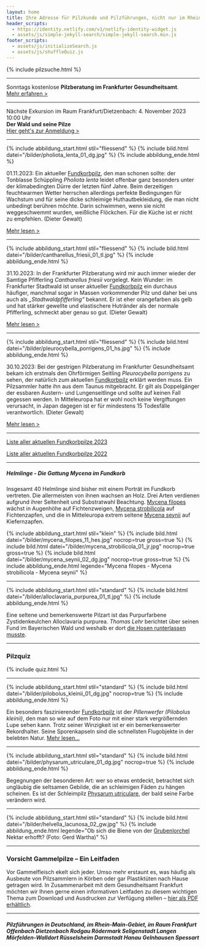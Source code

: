 ```yaml
---
layout: home
title: Ihre Adresse für Pilzkunde und Pilzführungen, nicht nur im Rhein-Main-Gebiet
header_scripts:
  - https://identity.netlify.com/v1/netlify-identity-widget.js
  - assets/js/simple-jekyll-search/simple-jekyll-search.min.js
footer_scripts:
  - assets/js/initializeSearch.js
  - assets/js/shuffleQuiz.js
---
```

{% include pilzsuche.html %}

- - -

Sonntags kostenlose **Pilzberatung im Frankfurter Gesundheitsamt**.\
[Mehr erfahren >](/termine)

- - -

Nächste Exkursion im Raum Frankfurt/Dietzenbach: 4. November 2023 10:00 Uhr\
**Der Wald und seine Pilze**\
[Hier geht's zur Anmeldung >](/termine)

- - -

{% include abbildung_start.html stil="fliessend" %}
{% include bild.html datei="/bilder/pholiota_lenta_01_dg.jpg" %}
{% include abbildung_ende.html %}

01.11.2023: Ein aktueller [Fundkorbpilz](AA "Glossar-"), den man schonen sollte: der Tonblasse Schüppling *Pholiota lenta* leidet offenbar ganz besonders unter der klimabedingten Dürre der letzten fünf Jahre. Beim derzeitigen feuchtwarmen Wetter herrschen allerdings perfekte Bedingungen für Wachstum und für seine dicke schleimige Huthautbekleidung, die man nicht unbedingt berühren möchte. Darin schwimmen, wenn sie nicht weggeschwemmt wurden, weißliche Flöckchen. Für die Küche ist er nicht zu empfehlen. (Dieter Gewalt)

[Mehr lesen >](/pilze/pholiota-lenta-tonblasser-schüppling)

<div style="clear:  both"></div>

- - -

{% include abbildung_start.html stil="fliessend" %}
{% include bild.html datei="/bilder/cantharellus_friesii_01_tl.jpg" %}
{% include abbildung_ende.html %}

31.10.2023: In der Frankfurter Pilzberatung wird mir auch immer wieder der Samtige Pfifferling *Cantharellus friesii* vorgelegt. Kein Wunder: im Frankfurter Stadtwald ist unser aktueller [Fundkorbpilz](AA "Glossar-") ein durchaus häufiger, manchmal sogar in Massen vorkommender Pilz und daher bei uns auch als *„Stadtwaldpfifferling“* bekannt. Er ist eher orangefarben als gelb und hat stärker gewellte und elastischere Hutränder als der normale Pfifferling, schmeckt aber genau so gut. (Dieter Gewalt)

[Mehr lesen >](/pilze/cantharellus-friesii-samtiger-pfifferling)

<div style="clear:  both"></div>

- - -

{% include abbildung_start.html stil="fliessend" %}
{% include bild.html datei="/bilder/pleurocybella_porrigens_01_hs.jpg" %}
{% include abbildung_ende.html %}

30.10.2023: Bei der gestrigen Pilzberatung im Frankfurter Gesundheitsamt bekam ich erstmals den Ohrförmigen Seitling *Pleurocybella porrigens* zu sehen, der natürlich zum aktuellen [Fundkorbpilz](AA "Glossar-") erklärt werden muss. Ein Pilzsammler hatte ihn aus dem Taunus mitgebracht. Er gilt als Doppelgänger der essbaren Austern- und Lungenseitlinge und sollte auf keinen Fall gegessen werden.  In Mitteleuropa hat er wohl noch keine Vergiftungen verursacht, in Japan dagegen ist er für mindestens 15 Todesfälle verantwortlich. (Dieter Gewalt)

[Mehr lesen >](/pilze/pleurocybella-porrigens-ohrförmiger-seitling)

<div style="clear:  both"></div>

- - -

[Liste aller aktuellen Fundkorbpilze 2023](/artikel/liste-aller-aktuellen-fundkorbpilze-2023.html)

[Liste aller aktuellen Fundkorbpilze 2022](/artikel/liste-aller-aktuellen-fundkorbpilze-2022.html)

- - -

##### Helmlinge - Die Gattung *Mycena* im Fundkorb

Insgesamt 40 Helmlinge sind bisher mit einem Porträt im Fundkorb vertreten. Die allermeisten von ihnen wachsen an Holz. Drei Arten verdienen aufgrund ihrer Seltenheit und Substratwahl Beachtung. [Mycena filopes](/pilze/mycena-filopes-zerbrechlicher-fadenhelmling) wächst in Augenhöhe auf Fichtenzweigen, [Mycena strobilicola](/pilze/mycena-strobilicola-fichtenzapfenhelmling) auf Fichtenzapfen, und die in Mitteleuropa extrem seltene [Mycena seynii](/pilze/mycena-seynii-mediterraner-kiefernzapfenhelmling) auf Kiefernzapfen.

{% include abbildung_start.html stil="klein" %}
{% include bild.html datei="/bilder/mycena_filopes_11_hes.jpg" nocrop=true gross=true %}
{% include bild.html datei="/bilder/mycena_strobilicola_01_jr.jpg" nocrop=true gross=true %}
{% include bild.html datei="/bilder/mycena_seynii_02_dg.jpg" nocrop=true gross=true %}
{% include abbildung_ende.html legende="Mycena filopes - Mycena strobilicola - Mycena seynii" %}

- - -

{% include abbildung_start.html stil="standard" %}
{% include bild.html datei="/bilder/alloclavaria_purpurea_01_tl.jpg" %}
{% include abbildung_ende.html %}

Eine seltene und bemerkenswerte Pilzart ist das Purpurfarbene Zystidenkeulchen Alloclavaria purpurea. *Thomas Lehr* berichtet über seinen Fund im Bayerischen Wald und weshalb er dort [die Hosen runterlassen musste](/pilze/alloclavaria-purpurea-purpurfarbenes-zystidenkeulchen).

- - -

### Pilzquiz

{% include quiz.html %}

- - -

{% include abbildung_start.html stil="standard" %}
{% include bild.html datei="/bilder/pilobolus_kleinii_01_dg.jpg" nocrop=true %}
{% include abbildung_ende.html %}

Ein besonders faszinierender [Fundkorbpilz](AA "Glossar-") ist der *Pillenwerfer (Pilobolus kleinii)*, den man so wie auf dem Foto nur mit einer stark vergrößernden Lupe sehen kann. Trotz seiner Winzigkeit ist er ein bemerkenswerter Rekordhalter. Seine Sporenkapseln sind die schnellsten Flugobjekte in der belebten Natur. [Mehr lesen...](/pilze/pilobolus-kleinii-pillenwerfer)

- - -

{% include abbildung_start.html stil="standard" %}
{% include bild.html datei="/bilder/physarum_utriculare_01_dg.jpg" nocrop=true %}
{% include abbildung_ende.html %}

Begegnungen der besonderen Art: wer so etwas entdeckt, betrachtet sich ungläubig die seltsamen Gebilde, die an schleimigen Fäden zu hängen scheinen. Es ist der Schleimpilz [Physarum utriculare](/pilze/physarum-utriculare-fadenfruchtschleimpilz), der bald seine Farbe verändern wird.

- - -

{% include abbildung_start.html stil="standard" %}
{% include bild.html datei="/bilder/helvella_lacunosa_02_gw.jpg" %}
{% include abbildung_ende.html legende="Ob sich die Biene von der <a href='/pilze/helvella-lacunosa-grubenlorchel'>Grubenlorchel</a> Nektar erhofft?  (Foto: Gerd Wartha)" %}

- - -

### Vorsicht Gammelpilze – Ein Leitfaden

Vor Gammelfleisch ekelt sich jeder. Umso mehr erstaunt es, was häufig als Ausbeute von Pilzsammlern in Körben oder gar Plastiktüten nach Hause getragen wird. In Zusammenarbeit mit dem Gesundheitsamt Frankfurt möchten wir Ihnen gerne einen informativen Leitfaden zu diesem wichtigen Thema zum Download und Ausdrucken zur Verfügung stellen – [hier als PDF erhältlich](/assets/docs/Fundkorb.de-Gammelpilze.pdf).

- - -

##### Pilzführungen in Deutschland, im Rhein-Main-Gebiet, im Raum Frankfurt Offenbach Dietzenbach Rodgau Rödermark Seligenstadt Langen Mörfelden-Walldort Rüsselsheim Darmstadt Hanau Gelnhausen Spessart